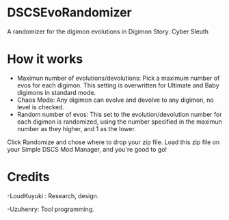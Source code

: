 # DSCSEvoRandomizer
A randomizer for the digimon evolutions in Digimon Story: Cyber Sleuth

# How it works

- Maximun number of evolutions/devolutions: Pick a maximum number of evos for each digimon. This setting is overwritten for Ultimate and Baby digimons in standard mode.
- Chaos Mode: Any digimon can evolve and devolve to any digimon, no level is checked.
- Random number of evos: This set to the evolution/devolution number for each digimon is randomized, using the number specified in the maximun number as they higher, and 1 as the lower.

Click Randomize and chose where to drop your zip file. Load this zip file on your Simple DSCS Mod Manager, and you're good to go!

# Credits
-LoudKuyuki : Research, design.

-Uzuhenry: Tool programming.
